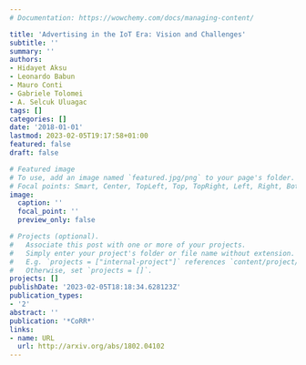 ```yaml
---
# Documentation: https://wowchemy.com/docs/managing-content/

title: 'Advertising in the IoT Era: Vision and Challenges'
subtitle: ''
summary: ''
authors:
- Hidayet Aksu
- Leonardo Babun
- Mauro Conti
- Gabriele Tolomei
- A. Selcuk Uluagac
tags: []
categories: []
date: '2018-01-01'
lastmod: 2023-02-05T19:17:58+01:00
featured: false
draft: false

# Featured image
# To use, add an image named `featured.jpg/png` to your page's folder.
# Focal points: Smart, Center, TopLeft, Top, TopRight, Left, Right, BottomLeft, Bottom, BottomRight.
image:
  caption: ''
  focal_point: ''
  preview_only: false

# Projects (optional).
#   Associate this post with one or more of your projects.
#   Simply enter your project's folder or file name without extension.
#   E.g. `projects = ["internal-project"]` references `content/project/deep-learning/index.md`.
#   Otherwise, set `projects = []`.
projects: []
publishDate: '2023-02-05T18:18:34.628123Z'
publication_types:
- '2'
abstract: ''
publication: '*CoRR*'
links:
- name: URL
  url: http://arxiv.org/abs/1802.04102
---
```

